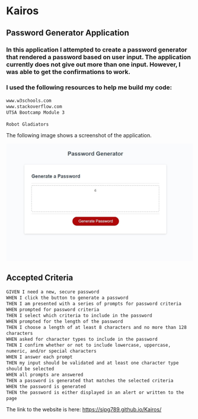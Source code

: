 # Kairos
## Password Generator Application 

### In this application I attempted to create a password generator that rendered a password based on user input. The application currently does not give out more than one input. However, I was able to get the confirmations to work. 

### I used the following resources to help me build my code:
```
www.w3schools.com
www.stackoverflow.com
UTSA Bootcamp Module 3

Robot Gladiators
```

The following image shows a screenshot of the application. 

![screenshot](./assets/website-sample.png)

## Accepted Criteria 

```
GIVEN I need a new, secure password
WHEN I click the button to generate a password
THEN I am presented with a series of prompts for password criteria
WHEN prompted for password criteria
THEN I select which criteria to include in the password
WHEN prompted for the length of the password
THEN I choose a length of at least 8 characters and no more than 128 characters
WHEN asked for character types to include in the password
THEN I confirm whether or not to include lowercase, uppercase, numeric, and/or special characters
WHEN I answer each prompt
THEN my input should be validated and at least one character type should be selected
WHEN all prompts are answered
THEN a password is generated that matches the selected criteria
WHEN the password is generated
THEN the password is either displayed in an alert or written to the page
```

The link to the website is here: https://sipg789.github.io/Kairos/ 
